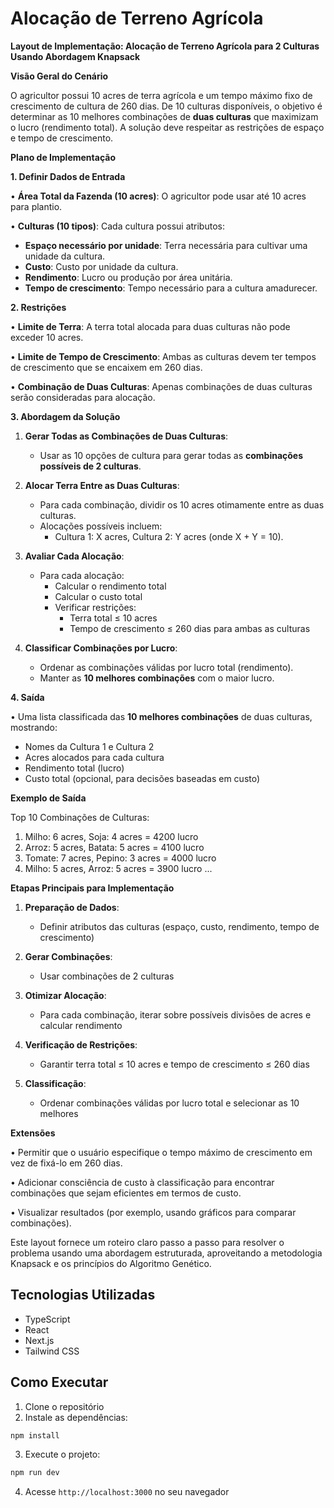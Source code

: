 # Alocação de Terreno Agrícola

**Layout de Implementação: Alocação de Terreno Agrícola para 2 Culturas Usando Abordagem Knapsack**

**Visão Geral do Cenário**

O agricultor possui 10 acres de terra agrícola e um tempo máximo fixo de crescimento de cultura de 260 dias. De 10 culturas disponíveis, o objetivo é determinar as 10 melhores combinações de **duas culturas** que maximizam o lucro (rendimento total). A solução deve respeitar as restrições de espaço e tempo de crescimento.

**Plano de Implementação**

**1. Definir Dados de Entrada**

• **Área Total da Fazenda (10 acres)**: O agricultor pode usar até 10 acres para plantio.

• **Culturas (10 tipos)**: Cada cultura possui atributos:
  - **Espaço necessário por unidade**: Terra necessária para cultivar uma unidade da cultura.
  - **Custo**: Custo por unidade da cultura.
  - **Rendimento**: Lucro ou produção por área unitária.
  - **Tempo de crescimento**: Tempo necessário para a cultura amadurecer.

**2. Restrições**

• **Limite de Terra**: A terra total alocada para duas culturas não pode exceder 10 acres.

• **Limite de Tempo de Crescimento**: Ambas as culturas devem ter tempos de crescimento que se encaixem em 260 dias.

• **Combinação de Duas Culturas**: Apenas combinações de duas culturas serão consideradas para alocação.

**3. Abordagem da Solução**

1. **Gerar Todas as Combinações de Duas Culturas**:
   - Usar as 10 opções de cultura para gerar todas as **combinações possíveis de 2 culturas**.

2. **Alocar Terra Entre as Duas Culturas**:
   - Para cada combinação, dividir os 10 acres otimamente entre as duas culturas.
   - Alocações possíveis incluem:
     - Cultura 1: X acres, Cultura 2: Y acres (onde X + Y = 10).

3. **Avaliar Cada Alocação**:
   - Para cada alocação:
     - Calcular o rendimento total
     - Calcular o custo total
     - Verificar restrições:
       - Terra total ≤ 10 acres
       - Tempo de crescimento ≤ 260 dias para ambas as culturas

4. **Classificar Combinações por Lucro**:
   - Ordenar as combinações válidas por lucro total (rendimento).
   - Manter as **10 melhores combinações** com o maior lucro.

**4. Saída**

• Uma lista classificada das **10 melhores combinações** de duas culturas, mostrando:
  - Nomes da Cultura 1 e Cultura 2
  - Acres alocados para cada cultura
  - Rendimento total (lucro)
  - Custo total (opcional, para decisões baseadas em custo)

**Exemplo de Saída**

Top 10 Combinações de Culturas:

1. Milho: 6 acres, Soja: 4 acres = 4200 lucro
2. Arroz: 5 acres, Batata: 5 acres = 4100 lucro
3. Tomate: 7 acres, Pepino: 3 acres = 4000 lucro
4. Milho: 5 acres, Arroz: 5 acres = 3900 lucro
...

**Etapas Principais para Implementação**

1. **Preparação de Dados**:
   - Definir atributos das culturas (espaço, custo, rendimento, tempo de crescimento)

2. **Gerar Combinações**:
   - Usar combinações de 2 culturas

3. **Otimizar Alocação**:
   - Para cada combinação, iterar sobre possíveis divisões de acres e calcular rendimento

4. **Verificação de Restrições**:
   - Garantir terra total ≤ 10 acres e tempo de crescimento ≤ 260 dias

5. **Classificação**:
   - Ordenar combinações válidas por lucro total e selecionar as 10 melhores

**Extensões**

• Permitir que o usuário especifique o tempo máximo de crescimento em vez de fixá-lo em 260 dias.

• Adicionar consciência de custo à classificação para encontrar combinações que sejam eficientes em termos de custo.

• Visualizar resultados (por exemplo, usando gráficos para comparar combinações).

Este layout fornece um roteiro claro passo a passo para resolver o problema usando uma abordagem estruturada, aproveitando a metodologia Knapsack e os princípios do Algoritmo Genético.

## Tecnologias Utilizadas

- TypeScript
- React
- Next.js
- Tailwind CSS

## Como Executar

1. Clone o repositório
2. Instale as dependências:
```bash
npm install
```
3. Execute o projeto:
```bash
npm run dev
```
4. Acesse `http://localhost:3000` no seu navegador
